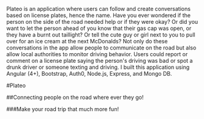 Plateo is an application where users can follow and create conversations based on license plates, hence the name. Have you ever wondered if the person on the side of the road needed help or if they were okay? Or did you want to let the person ahead of you know that their gas cap was open, or they have a burnt out taillight? Or tell the cute guy or girl next to you to pull over for an ice cream at the next McDonalds? Not only do these conversations in the app allow people to communicate on the road but also allow local authorities to monitor driving behavior. Users could report or comment on a license plate saying the person's driving was bad or spot a drunk driver or someone texting and driving. I built this application using Angular (4+), Bootstrap, Auth0, Node.js, Express, and Mongo DB.

#Plateo

##Connecting people on the road where ever they go!

###Make your road trip that much more fun!
